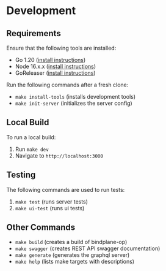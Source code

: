 # Development

## Requirements
Ensure that the following tools are installed:
- Go 1.20 ([install instructions](https://go.dev/doc/install))
- Node 16.x.x ([install instructions](https://nodejs.dev/learn/how-to-install-nodejs))
- GoReleaser ([install instructions](https://goreleaser.com/install/))

Run the following commands after a fresh clone:
- `make install-tools` (installs development tools)
- `make init-server` (initializes the server config)

## Local Build
To run a local build:
1. Run `make dev`
2. Navigate to `http://localhost:3000`

## Testing
The following commands are used to run tests:
1. `make test` (runs server tests)
2. `make ui-test` (runs ui tests)

## Other Commands
- `make build` (creates a build of bindplane-op)
- `make swagger` (creates REST API swagger documentation)
- `make generate` (generates the graphql server)
- `make help` (lists make targets with descriptions)
